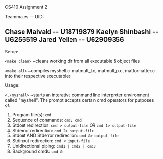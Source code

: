 CS410 Assignment 2

Teammates -- UID:

Chase Maivald -- U18719879
Kaelyn Shinbashi -- U6256519
Jared Yellen -- U62909356
--

Setup:

`<make clean>`
~cleans working dir from all executable & object files

`<make all>`
~compiles myshell.c, matmult_t.c, matmult_p.c, matformatter.c into their respective executables

Usage:

`<./myshell>` 
~starts an interative command line interpreter environment called "myshell". The prompt accepts certain cmd operators for purposes of:

1. Program file(s): 
`cmd` 
2. Sequence of commands: 
`cmd; cmd`
3. Stdout redirection: 
`cmd > output-file`
OR 
`cmd 1> output-file`
4. Stderror redirection: 
`cmd 2> output-file`
5. Stdout AND Stderror redirection: 
`cmd &> output-file`
6. Stdinput redirection: 
`cmd < input-file`
7. Unidirectional piping: 
`cmd1 | cmd2 | cmd3`
8. Background cmds: 
`cmd &`
